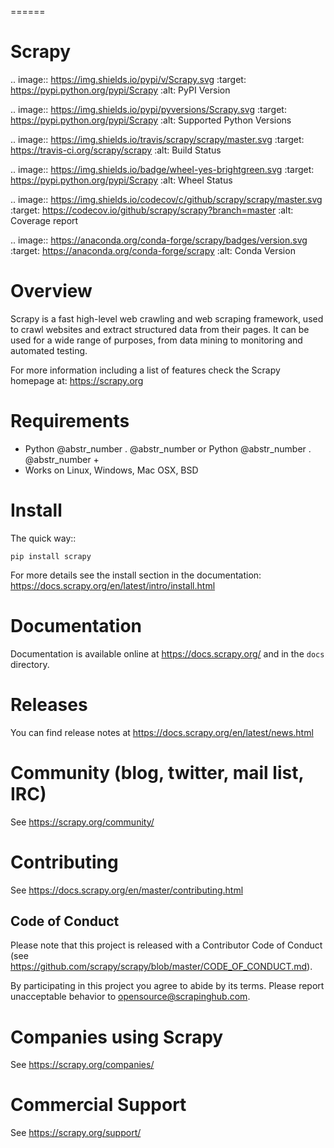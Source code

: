 ======

# Scrapy

.. image:: https://img.shields.io/pypi/v/Scrapy.svg :target: https://pypi.python.org/pypi/Scrapy :alt: PyPI Version

.. image:: https://img.shields.io/pypi/pyversions/Scrapy.svg :target: https://pypi.python.org/pypi/Scrapy :alt: Supported Python Versions

.. image:: https://img.shields.io/travis/scrapy/scrapy/master.svg :target: https://travis-ci.org/scrapy/scrapy :alt: Build Status

.. image:: https://img.shields.io/badge/wheel-yes-brightgreen.svg :target: https://pypi.python.org/pypi/Scrapy :alt: Wheel Status

.. image:: https://img.shields.io/codecov/c/github/scrapy/scrapy/master.svg :target: https://codecov.io/github/scrapy/scrapy?branch=master :alt: Coverage report

.. image:: https://anaconda.org/conda-forge/scrapy/badges/version.svg :target: https://anaconda.org/conda-forge/scrapy :alt: Conda Version

# Overview

Scrapy is a fast high-level web crawling and web scraping framework, used to crawl websites and extract structured data from their pages. It can be used for a wide range of purposes, from data mining to monitoring and automated testing.

For more information including a list of features check the Scrapy homepage at: https://scrapy.org

# Requirements

  * Python @abstr_number . @abstr_number or Python @abstr_number . @abstr_number +
  * Works on Linux, Windows, Mac OSX, BSD



# Install

The quick way::
    
    
    pip install scrapy
    

For more details see the install section in the documentation: https://docs.scrapy.org/en/latest/intro/install.html

# Documentation

Documentation is available online at https://docs.scrapy.org/ and in the `docs` directory.

# Releases

You can find release notes at https://docs.scrapy.org/en/latest/news.html

# Community (blog, twitter, mail list, IRC)

See https://scrapy.org/community/

# Contributing

See https://docs.scrapy.org/en/master/contributing.html

## Code of Conduct

Please note that this project is released with a Contributor Code of Conduct (see https://github.com/scrapy/scrapy/blob/master/CODE_OF_CONDUCT.md).

By participating in this project you agree to abide by its terms. Please report unacceptable behavior to opensource@scrapinghub.com.

# Companies using Scrapy

See https://scrapy.org/companies/

# Commercial Support

See https://scrapy.org/support/
